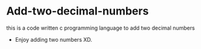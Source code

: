 # Add-two-decimal-numbers
this is a code written c programming language to add two decimal numbers
* Enjoy adding two numbers XD.

